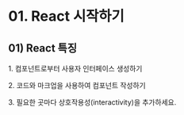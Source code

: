 # 01. React 시작하기

## 01) React 특징

<p>1. 컴포넌트로부터 사용자 인터페이스 생성하기</p>
<p>2. 코드와 마크업을 사용하여 컴포넌트 작성하기</p>
<p>3. 필요한 곳마다 상호작용성(interactivity)을 추가하세요.</p>